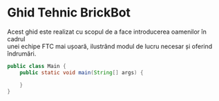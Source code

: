 # Ghid Tehnic BrickBot

Acest ghid este realizat cu scopul de a face introducerea oamenilor în cadrul  
unei echipe FTC mai ușoară, ilustrând modul de lucru necesar și oferind îndrumări.

```java
public class Main {
    public static void main(String[] args) {

    }
}
```
